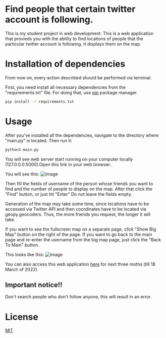 # Find people that certain twitter account is following.

This is my student project in web development.
This is a web application that provieds you with the ability to find locations of people that the particular twitter account is 
following. It displays them on the map.


# Installation of dependencies

From now on, every action described should be performed via terminal.

First, you need install all necessary dependencies from the "requirements.txt" file.
For doing that, use [pip](https://pip.pypa.io/en/stable/) package manager.

```bash
pip install -r requirements.txt
```


# Usage

After you've installed all the dependencies, navigate to the directory where "main.py" is located. Then run it:

```python
python3 main.py
```

You will see web server start running on your computer locally (127.0.0.0:5000).Open this link in your web browser.

You will see this:
![image](https://user-images.githubusercontent.com/91616521/154717002-cfda5e16-bb94-498a-ac12-f59704271367.png)

Then fill the fields of username of the person whose friends you want to find and the number of people to display on the map. After that click the "Find" button, or just hit "Enter" Do not leave the fields empty.

Generation of the map may take some time, since locations have to be accessed via Twitter API and then coordinates have to be located via geopy.geocoders. Thus, the more friends you request, the longer it will take.

If you want to see the fullscreen map on a separate page, click "Show Big Map" button on the right of the page. If you want to go back to the main page and re-enter the username from the big map page, just click the "Back To Main" button. 

This looks like this:
![image](https://user-images.githubusercontent.com/91616521/154717083-bb467ef4-c71f-419c-8386-6b7ec042f9c3.png)

You can also access this web application [here](http://yuriizinchuk.pythonanywhere.com/) for next three moths (till 18 March of 2022).


## Important notice!! 
Don't search people who don't follow anyone, this will result in an error.


# License
[MIT](https://choosealicense.com/licenses/mit/)
